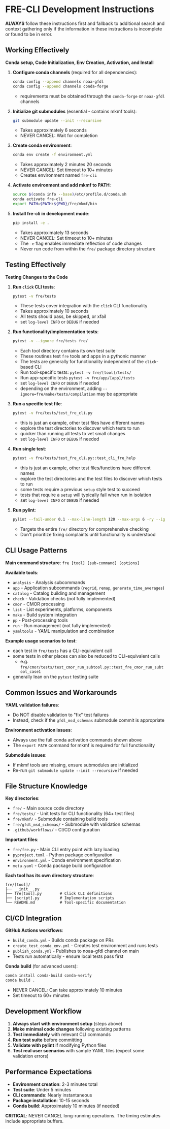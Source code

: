 # FRE-CLI Development Instructions

**ALWAYS** follow these instructions first and fallback to additional search and context gathering only if the information in these instructions is incomplete or found to be in error.

## Working Effectively

**Conda setup, Code Initialization, Env Creation, Activation, and Install**

1. **Configure conda channels** (required for all dependencies):
   ```bash
   conda config --append channels noaa-gfdl
   conda config --append channels conda-forge
   ```
   - requirements must be obtained through the `conda-forge` or `noaa-gfdl` channels

2. **Initialize git submodules** (essential - contains mkmf tools):
   ```bash
   git submodule update --init --recursive
   ```
   - Takes approximately 6 seconds
   - NEVER CANCEL: Wait for completion

3. **Create conda environment**:
   ```bash
   conda env create -f environment.yml
   ```
   - Takes approximately 2 minutes 20 seconds
   - NEVER CANCEL: Set timeout to 10+ minutes
   - Creates environment named `fre-cli`

4. **Activate environment and add mkmf to PATH**:
   ```bash
   source $(conda info --base)/etc/profile.d/conda.sh
   conda activate fre-cli
   export PATH=$PATH:${PWD}/fre/mkmf/bin
   ```

5. **Install fre-cli in development mode**:
   ```bash
   pip install -e .
   ```
   - Takes approximately 13 seconds
   - NEVER CANCEL: Set timeout to 10+ minutes
   - The `-e` flag enables immediate reflection of code changes
   - Never run code from within the `fre/` package directory structure

## Testing Effectively

**Testing Changes to the Code**

1. **Run `click` CLI tests**:
   ```bash
   pytest -v fre/tests
   ```
   - These tests cover integration with the `click` CLI functionality
   - Takes approximately 10 seconds
   - All tests should pass, be skipped, or xfail
   - set `log-level INFO` or `DEBUG` if needed

2. **Run functionality/implementation tests**:
   ```bash
   pytest -v --ignore fre/tests fre/
   ```
   - Each tool directory contains its own test suite
   - These routines test `fre` tools and apps in a pythonic manner
   - The tests are generally for functionality independent of the `click`-based CLI
   - Run tool-specific tests: `pytest -v fre/[tool]/tests/`
   - Run app-specific tests `pytest -v fre/app/[app]/tests`
   - set `log-level INFO` or `DEBUG` if needed
   - depending on the environment, adding `--ignore=fre/make/tests/compilation` may be appropriate


3. **Run a specific test file**:
   ```bash
   pytest -v fre/tests/test_fre_cli.py
   ```
   - this is just an example, other test files have different names
   - explore the test directories to discover which tests to run
   - quicker than running all tests to vet small changes
   - set `log-level INFO` or `DEBUG` if needed

4. **Run single test**:
   ```bash
   pytest -v fre/tests/test_fre_cli.py::test_cli_fre_help
   ```
   - this is just an example, other test files/functions have different names
   - explore the test directories and the test files to discover which tests to run
   - some tests require a previous `setup` style test to succeed
   - tests that require a `setup` will typically fail when run in isolation
   - set `log-level INFO` or `DEBUG` if needed

5. **Run pylint**:
   ```bash
   pylint --fail-under 0.1 --max-line-length 120 --max-args 6 -ry --ignored-modules netCDF4,cmor fre/
   ```
   - Targets the entire `fre/` directory for comprehensive checking
   - Don't prioritize fixing complaints until functionality is understood


## CLI Usage Patterns

**Main command structure**: `fre [tool] [sub-command] [options]`

**Available tools**:
- `analysis` - Analysis subcommands
- `app` - Application subcommands (`regrid`, `remap`, `generate_time_averages`)
- `catalog` - Catalog building and management
- `check` - Validation checks (not fully implemented)
- `cmor` - CMOR processing
- `list` - List experiments, platforms, components
- `make` - Build system integration
- `pp` - Post-processing tools
- `run` - Run management (not fully implemented) 
- `yamltools` - YAML manipulation and combination

**Example usage scenarios to test**:
- each test in `fre/tests` has a CLI-equivalent call
- some tests in other places can also be reduced to CLI-equivalent calls
  - e.g. `fre/cmor/tests/test_cmor_run_subtool.py::test_fre_cmor_run_subtool_case1`
- generally lean on the `pytest` testing suite 

## Common Issues and Workarounds

**YAML validation failures**: 
- Do NOT disable validation to "fix" test failures
- Instead, check if the `gfdl_msd_schemas` submodule commit is appropriate

**Environment activation issues**:
- Always use the full conda activation commands shown above
- The `export PATH` command for mkmf is required for full functionality

**Submodule issues**:
- If mkmf tools are missing, ensure submodules are initialized
- Re-run `git submodule update --init --recursive` if needed

## File Structure Knowledge

**Key directories**:
- `fre/` - Main source code directory
- `fre/tests/` - Unit tests for CLI functionality (64+ test files)
- `fre/mkmf/` - Submodule containing build tools
- `fre/gfdl_msd_schemas/` - Submodule with validation schemas
- `.github/workflows/` - CI/CD configuration

**Important files**:
- `fre/fre.py` - Main CLI entry point with lazy loading
- `pyproject.toml` - Python package configuration
- `environment.yml` - Conda environment specification
- `meta.yaml` - Conda package build configuration

**Each tool has its own directory structure**:
```
fre/[tool]/
├── __init__.py
├── fre[tool].py        # Click CLI definitions
├── [script].py         # Implementation scripts
└── README.md           # Tool-specific documentation
```

## CI/CD Integration

**GitHub Actions workflows**:
- `build_conda.yml` - Builds conda package on PRs
- `create_test_conda_env.yml` - Creates test environment and runs tests
- `publish_conda.yml` - Publishes to noaa-gfdl channel on main
- Tests run automatically - ensure local tests pass first

**Conda build** (for advanced users):
```bash
conda install conda-build conda-verify
conda build .
```
- NEVER CANCEL: Can take approximately 10 minutes
- Set timeout to 60+ minutes

## Development Workflow

1. **Always start with environment setup** (steps above)
2. **Make minimal code changes** following existing patterns
3. **Test immediately** with relevant CLI commands
4. **Run test suite** before committing
5. **Validate with pylint** if modifying Python files
6. **Test real user scenarios** with sample YAML files (expect some validation errors)

## Performance Expectations

- **Environment creation**: 2-3 minutes total
- **Test suite**: Under 5 minutes  
- **CLI commands**: Nearly instantaneous
- **Package installation**: 10-15 seconds
- **Conda build**: Approximately 10 minutes (if needed)

**CRITICAL**: NEVER CANCEL long-running operations. The timing estimates include appropriate buffers.
